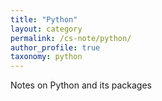 ```yaml
---
title: "Python"
layout: category
permalink: /cs-note/python/
author_profile: true
taxonomy: python
---
```

Notes on Python and its packages